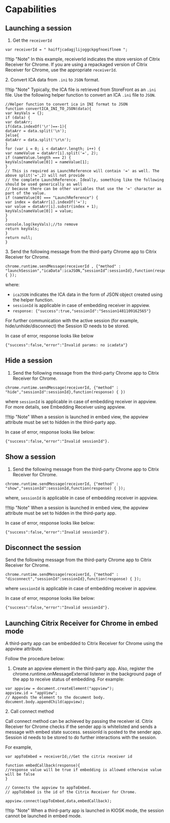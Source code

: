 # Capabilities## Launching a session1.	Get the `receiverId````
var receiverId = " haiffjcadagjlijoggckpgfnoeiflnem ";
```!!!tip "Note" 
		In this example, receiverId indicates the store version of Citrix Receiver for Chrome. If you are using a repackaged version of Citrix Receiver for Chrome, use the appropriate `receiverId`.
		  &#50;. 	Convert ICA data from `.ini` to `JSON` format.

!!!tip "Note"
		Typically, the ICA file is retrieved from StoreFront as an `.ini` file. Use the following helper function to convert an ICA `.ini` file to `JSON`.
		
```
//Helper function to convert ica in INI format to JSONfunction convertICA_INI_TO_JSON(data){var keyVals = {};if (data) {var dataArr;if(data.indexOf('\r')==-1){dataArr = data.split('\n');}else{dataArr = data.split('\r\n');}for (var i = 0; i < dataArr.length; i++) {var nameValue = dataArr[i].split('=', 2);if (nameValue.length === 2) {keyVals[nameValue[0]] = nameValue[1];}// This is required as LaunchReference will contain '=' as well. The above split('=',2) will not provide// the complete LaunchReference. Ideally, something like the following should be used generically as well// because there can be other variables that use the '=' character as part of the value.if (nameValue[0] === "LaunchReference") {var index = dataArr[i].indexOf('=');var value = dataArr[i].substr(index + 1);keyVals[nameValue[0]] = value;}}console.log(keyVals);//to removereturn keyVals;}return null;}```

  &#51;.   Send the following message from the third-party Chrome app to Citrix Receiver for Chrome. 

```  chrome.runtime.sendMessage(receiverId , {"method" : "launchSession","icaData":icaJSON,”sessionId”:sessionId},function(response) { });```where:
* `icaJSON` indicates the ICA data in the form of JSON object created using the helper function.* `sessionId` is applicable in case of embedding receiver in appview. * `response: {"success":true,"sessionId":"Session1481109162565"}`  For further communication with the active session (for example, hide/unhide/disconnect) the Session ID needs to be stored.In case of error, response looks like below

```{"success":false,"error":"Invalid params: no icadata"}
```
## Hide a session1.	Send the following message from the third-party Chrome app to Citrix Receiver for Chrome. ```
chrome.runtime.sendMessage(receiverId, {"method" : "hide","sessionId":sessionId},function(response) { })
```
where `sessionId` is applicable in case of embedding receiver in appview. For more details, see Embedding Receiver using appview.
!!!tip "Note"
		When a session is launched in embed view, the appview attribute must be set to hidden in the third-party app.In case of error, response looks like below:```{"success":false,"error":"Invalid sessionId"}.```## Show a session

1. Send the following message from the third-party Chrome app to Citrix Receiver for Chrome.

``` chrome.runtime.sendMessage(receiverId, {"method" : "show","sessionId":sessionId,function(response) { });
```
where, `sessionId` is applicable in case of embedding receiver in appview. !!!tip "Note"
		When a session is launched in embed view, the appview attribute must be set to hidden in the third-party app.
		In case of error, response looks like below:```{"success":false,"error":"Invalid sessionId"}.```

## Disconnect the session 

Send the following message from the third-party Chrome app to Citrix Receiver for Chrome. ```chrome.runtime.sendMessage(receiverId, {"method" : "disconnect","sessionId":sessionId},function(response) { });```where `sessionId` is applicable in case of embedding receiver in appview. In case of error, response looks like below:```{"success":false,"error":"Invalid sessionId"}.```
## Launching Citrix Receiver for Chrome in embed modeA third-party app can be embedded to Citrix Receiver for Chrome using the appview attribute. 

Follow the procedure below:1. Create an appview element in the third-party app. Also, register the chrome.runtime.onMessageExternal listener in the background page of the app to receive status of embedding.For example:```var appview = document.createElement("appview");appview.id = "appView";// Appends the element to the document body.document.body.appendChild(appview);
```  &#50;.  Call connect method Call connect method can be achieved by passing the receiver id. Citrix Receiver for Chrome checks if the sender app is whitelisted and sends a message with embed state success. sessionId is posted to the sender app. Session id needs to be stored to do further interactions with the session. 

For example, 

```var appToEmbed = receiverId;//Get the citrix receiver id function embedCallback(response){//response value will be true if embedding is allowed otherwise value will be false} // Connects the appview to appToEmbed.// appToEmbed is the id of the Citrix Receiver for Chrome.appview.connect(appToEmbed,data,embedCallback);```
!!!tip "Note"
		When a third-party app is launched in KIOSK mode, the session cannot be launched in embed mode.
